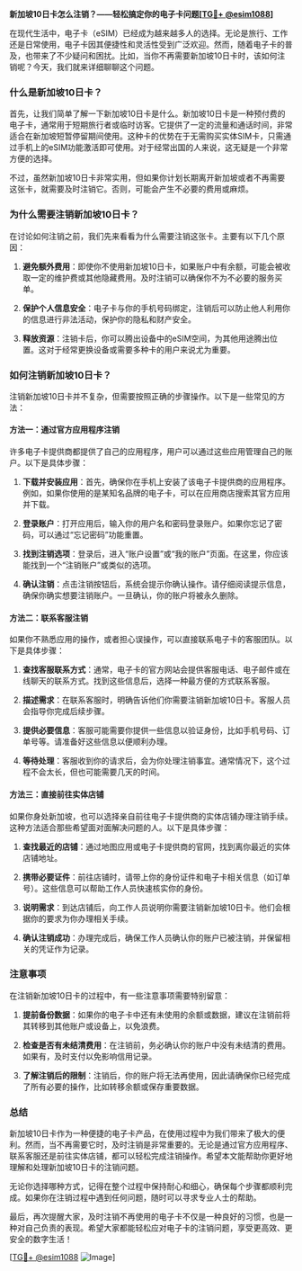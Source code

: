 **新加坡10日卡怎么注销？——轻松搞定你的电子卡问题[[TG💪+ @esim1088](https://t.me/s/esim1088)]**

在现代生活中，电子卡（eSIM）已经成为越来越多人的选择。无论是旅行、工作还是日常使用，电子卡因其便捷性和灵活性受到广泛欢迎。然而，随着电子卡的普及，也带来了不少疑问和困扰。比如，当你不再需要新加坡10日卡时，该如何注销呢？今天，我们就来详细聊聊这个问题。

### 什么是新加坡10日卡？

首先，让我们简单了解一下新加坡10日卡是什么。新加坡10日卡是一种预付费的电子卡，通常用于短期旅行者或临时访客。它提供了一定的流量和通话时间，非常适合在新加坡短暂停留期间使用。这种卡的优势在于无需购买实体SIM卡，只需通过手机上的eSIM功能激活即可使用。对于经常出国的人来说，这无疑是一个非常方便的选择。

不过，虽然新加坡10日卡非常实用，但如果你计划长期离开新加坡或者不再需要这张卡，就需要及时注销它。否则，可能会产生不必要的费用或麻烦。

### 为什么需要注销新加坡10日卡？

在讨论如何注销之前，我们先来看看为什么需要注销这张卡。主要有以下几个原因：

1. **避免额外费用**：即使你不使用新加坡10日卡，如果账户中有余额，可能会被收取一定的维护费或其他隐藏费用。及时注销可以确保你不为不必要的服务买单。
   
2. **保护个人信息安全**：电子卡与你的手机号码绑定，注销后可以防止他人利用你的信息进行非法活动，保护你的隐私和财产安全。

3. **释放资源**：注销卡后，你可以腾出设备中的eSIM空间，为其他用途腾出位置。这对于经常更换设备或需要多种卡的用户来说尤为重要。

### 如何注销新加坡10日卡？

注销新加坡10日卡并不复杂，但需要按照正确的步骤操作。以下是一些常见的方法：

#### 方法一：通过官方应用程序注销

许多电子卡提供商都提供了自己的应用程序，用户可以通过这些应用管理自己的账户。以下是具体步骤：

1. **下载并安装应用**：首先，确保你在手机上安装了该电子卡提供商的应用程序。例如，如果你使用的是某知名品牌的电子卡，可以在应用商店搜索其官方应用并下载。

2. **登录账户**：打开应用后，输入你的用户名和密码登录账户。如果你忘记了密码，可以通过“忘记密码”功能重置。

3. **找到注销选项**：登录后，进入“账户设置”或“我的账户”页面。在这里，你应该能找到一个“注销账户”或类似的选项。

4. **确认注销**：点击注销按钮后，系统会提示你确认操作。请仔细阅读提示信息，确保你确实想要注销账户。一旦确认，你的账户将被永久删除。

#### 方法二：联系客服注销

如果你不熟悉应用的操作，或者担心误操作，可以直接联系电子卡的客服团队。以下是具体步骤：

1. **查找客服联系方式**：通常，电子卡的官方网站会提供客服电话、电子邮件或在线聊天的联系方式。找到这些信息后，选择一种最方便的方式联系客服。

2. **描述需求**：在联系客服时，明确告诉他们你需要注销新加坡10日卡。客服人员会指导你完成后续步骤。

3. **提供必要信息**：客服可能需要你提供一些信息以验证身份，比如手机号码、订单号等。请准备好这些信息以便顺利办理。

4. **等待处理**：客服收到你的请求后，会为你处理注销事宜。通常情况下，这个过程不会太长，但也可能需要几天的时间。

#### 方法三：直接前往实体店铺

如果你身处新加坡，也可以选择亲自前往电子卡提供商的实体店铺办理注销手续。这种方法适合那些希望面对面解决问题的人。以下是具体步骤：

1. **查找最近的店铺**：通过地图应用或电子卡提供商的官网，找到离你最近的实体店铺地址。

2. **携带必要证件**：前往店铺时，请带上你的身份证件和电子卡相关信息（如订单号）。这些信息可以帮助工作人员快速核实你的身份。

3. **说明需求**：到达店铺后，向工作人员说明你需要注销新加坡10日卡。他们会根据你的要求为你办理相关手续。

4. **确认注销成功**：办理完成后，确保工作人员确认你的账户已被注销，并保留相关的凭证作为记录。

### 注意事项

在注销新加坡10日卡的过程中，有一些注意事项需要特别留意：

1. **提前备份数据**：如果你的电子卡中还有未使用的余额或数据，建议在注销前将其转移到其他账户或设备上，以免浪费。

2. **检查是否有未结清费用**：在注销前，务必确认你的账户中没有未结清的费用。如果有，及时支付以免影响信用记录。

3. **了解注销后的限制**：注销后，你的账户将无法再使用，因此请确保你已经完成了所有必要的操作，比如转移余额或保存重要数据。

### 总结

新加坡10日卡作为一种便捷的电子卡产品，在使用过程中为我们带来了极大的便利。然而，当不再需要它时，及时注销是非常重要的。无论是通过官方应用程序、联系客服还是前往实体店铺，都可以轻松完成注销操作。希望本文能帮助你更好地理解和处理新加坡10日卡的注销问题。

无论你选择哪种方式，记得在整个过程中保持耐心和细心，确保每个步骤都顺利完成。如果你在注销过程中遇到任何问题，随时可以寻求专业人士的帮助。

最后，再次提醒大家，及时注销不再使用的电子卡不仅是一种良好的习惯，也是一种对自己负责的表现。希望大家都能轻松应对电子卡的注销问题，享受更高效、更安全的数字生活！

[[TG💪+ @esim1088](https://t.me/s/esim1088) ![Image](https://i.postimg.cc/4NQfJmqS/Snipaste-2025-05-13-00-14-12.png)]